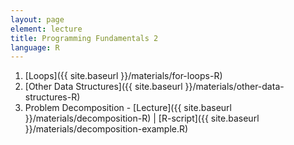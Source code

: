 ```yaml
---
layout: page
element: lecture
title: Programming Fundamentals 2
language: R
---
```


1. [Loops]({{ site.baseurl }}/materials/for-loops-R)
2. [Other Data Structures]({{ site.baseurl }}/materials/other-data-structures-R)
3. Problem Decomposition - [Lecture]({{ site.baseurl }}/materials/decomposition-R) \| [R-script]({{ site.baseurl }}/materials/decomposition-example.R)
